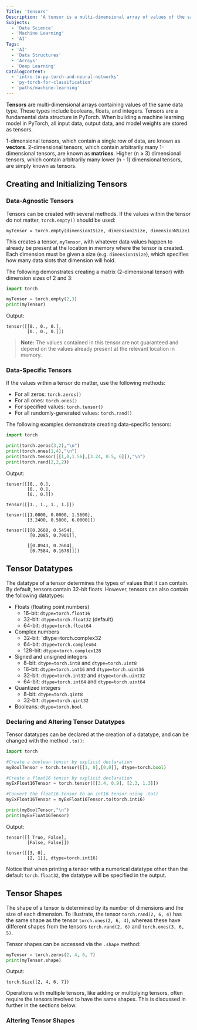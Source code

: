 ```yaml
---
Title: 'tensors'
Description: 'A tensor is a multi-dimensional array of values of the same type.'
Subjects:
  - 'Data Science'
  - 'Machine Learning'
  - 'AI'
Tags:
  - 'AI'
  - 'Data Structures'
  - 'Arrays'
  - 'Deep Learning'
CatalogContent:
  - 'intro-to-py-torch-and-neural-networks'
  - 'py-torch-for-classification'
  - 'paths/machine-learning'
---
```


**Tensors** are multi-dimensional arrays containing values of the same data type. These types include booleans, floats, and integers. Tensors are a fundamental data structure in PyTorch. When building a machine learning model in PyTorch, all input data, output data, and model weights are stored as tensors.

1-dimensional tensors, which contain a single row of data, are known as **vectors**. 2-dimensional tensors, which contain arbitrarily many 1-dimensional tensors, are known as **matrices**. Higher (n ≥ 3) dimensional tensors, which contain arbitrarily many lower (n - 1) dimensional tensors, are simply known as tensors.

## Creating and Initializing Tensors

### Data-Agnostic Tensors

Tensors can be created with several methods. If the values within the tensor do not matter, `torch.empty()` should be used:

```psuedo
myTensor = torch.empty(dimension1Size, dimension2Size, dimensionNSize)
```

This creates a tensor, `myTensor`, with whatever data values happen to already be present at the location in memory where the tensor is created. Each dimension must be given a size (e.g. `dimension1Size`), which specifies how many data slots that dimension will hold.

The following demonstrates creating a matrix (2-dimensional tensor) with dimension sizes of 2 and 3:

```python
import torch

myTensor = torch.empty(2,3)
print(myTensor)
```

Output:

```shell
tensor([[0., 0., 0.],
        [0., 0., 0.]])
```

> **Note:** The values contained in this tensor are not guaranteed and depend on the values already present at the relevant location in memory.

### Data-Specific Tensors

If the values within a tensor do matter, use the following methods:

- For all zeros: `torch.zeros()`
- For all ones: `torch.ones()`
- For specified values: `torch.tensor()`
- For all randomly-generated values: `torch.rand()`

The following examples demonstrate creating data-specific tensors:

```python
import torch

print(torch.zeros(3,2),"\n")
print(torch.ones(1,4),"\n")
print(torch.tensor([[1,0,1.56],[3.24, 0.5, 6]]),"\n")
print(torch.rand(2,2,2))
```

Output:

```shell
tensor([[0., 0.],
        [0., 0.],
        [0., 0.]])

tensor([[1., 1., 1., 1.]])

tensor([[1.0000, 0.0000, 1.5600],
        [3.2400, 0.5000, 6.0000]])

tensor([[[0.2608, 0.5454],
         [0.2085, 0.7901]],

        [[0.8943, 0.7604],
         [0.7584, 0.1678]]])
```

## Tensor Datatypes

The datatype of a tensor determines the types of values that it can contain. By default, tensors contain 32-bit floats. However, tensors can also contain the following datatypes:

- Floats (floating point numbers)
  - 16-bit: `dtype=torch.float16`
  - 32-bit: `dtype=torch.float32` (default)
  - 64-bit: `dtype=torch.float64`
- Complex numbers
  - 32-bit: `dtype=torch.complex32
  - 64-bit: `dtype=torch.complex64`
  - 128-bit: `dtype=torch.complex128`
- Signed and unsigned integers
  - 8-bit: `dtype=torch.int8` and `dtype=torch.uint8`
  - 16-bit: `dtype=torch.int16` and `dtype=torch.uint16`
  - 32-bit: `dtype=torch.int32` and `dtype=torch.uint32`
  - 64-bit: `dtype=torch.int64` and `dtype=torch.uint64`
- Quantized integers
  - 8-bit: `dtype=torch.qint8`
  - 32-bit: `dtype=torch.qint32`
- Booleans: `dtype=torch.bool`

### Declaring and Altering Tensor Datatypes

Tensor datatypes can be declared at the creation of a datatype, and can be changed with the method `.to()`:

```python
import torch

#Create a boolean tensor by explicit declaration
myBoolTensor = torch.tensor([[1, 0],[0,0]], dtype=torch.bool)

#Create a float16 tensor by explicit declaration
myExFloat16Tensor = torch.tensor([[3.4, 0.9], [2.3, 1.3]])

#Convert the float16 tensor to an int16 tensor using .to()
myExFloat16Tensor = myExFloat16Tensor.to(torch.int16)

print(myBoolTensor,"\n")
print(myExFloat16Tensor)
```

Output:

```shell
tensor([[ True, False],
        [False, False]]) 

tensor([[3, 0],
        [2, 1]], dtype=torch.int16)
```

Notice that when printing a tensor with a numerical datatype other than the default `torch.float32`, the datatype will be specified in the output.

## Tensor Shapes

The shape of a tensor is determined by its number of dimensions and the size of each dimension. To illustrate, the tensor `torch.rand(2, 6, 4)` has the same shape as the tensor `torch.ones(2, 6, 4)`, whereas these have different shapes from the tensors `torch.rand(2, 6)` and `torch.ones(3, 6, 5)`.

Tensor shapes can be accessed via the `.shape` method:

```python
myTensor = torch.zeros(2, 4, 6, 7)
print(myTensor.shape)
```

Output:

```shell
torch.Size([2, 4, 6, 7])
```

Operations with multiple tensors, like adding or multiplying tensors, often require the tensors involved to have the same shapes. This is discussed in further in the sections below.

### Altering Tensor Shapes

